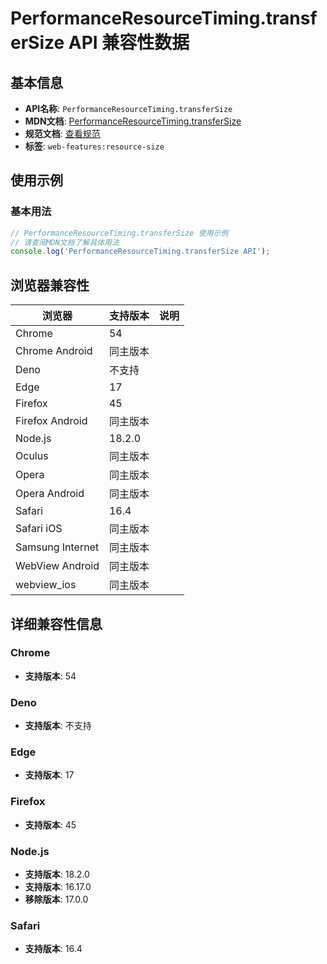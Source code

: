 # PerformanceResourceTiming.transferSize API 兼容性数据

## 基本信息

- **API名称**: `PerformanceResourceTiming.transferSize`
- **MDN文档**: [PerformanceResourceTiming.transferSize](https://developer.mozilla.org/docs/Web/API/PerformanceResourceTiming/transferSize)
- **规范文档**: [查看规范](https://w3c.github.io/resource-timing/#dom-performanceresourcetiming-transfersize)
- **标签**: `web-features:resource-size`

## 使用示例

### 基本用法

```javascript
// PerformanceResourceTiming.transferSize 使用示例
// 请查阅MDN文档了解具体用法
console.log('PerformanceResourceTiming.transferSize API');
```

## 浏览器兼容性

| 浏览器 | 支持版本 | 说明 |
|--------|----------|------|
| Chrome | 54 |  |
| Chrome Android | 同主版本 |  |
| Deno | 不支持 |  |
| Edge | 17 |  |
| Firefox | 45 |  |
| Firefox Android | 同主版本 |  |
| Node.js | 18.2.0 |  |
| Oculus | 同主版本 |  |
| Opera | 同主版本 |  |
| Opera Android | 同主版本 |  |
| Safari | 16.4 |  |
| Safari iOS | 同主版本 |  |
| Samsung Internet | 同主版本 |  |
| WebView Android | 同主版本 |  |
| webview_ios | 同主版本 |  |

## 详细兼容性信息

### Chrome

- **支持版本**: 54

### Deno

- **支持版本**: 不支持

### Edge

- **支持版本**: 17

### Firefox

- **支持版本**: 45

### Node.js

- **支持版本**: 18.2.0
- **支持版本**: 16.17.0
- **移除版本**: 17.0.0

### Safari

- **支持版本**: 16.4

